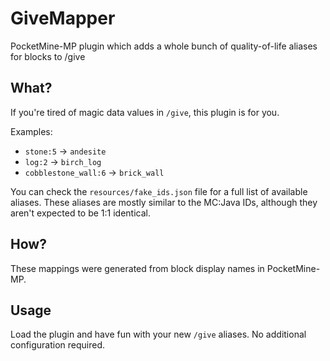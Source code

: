 # GiveMapper
PocketMine-MP plugin which adds a whole bunch of quality-of-life aliases for blocks to /give

## What?
If you're tired of magic data values in `/give`, this plugin is for you.

Examples:
- `stone:5` -> `andesite`
- `log:2` -> `birch_log`
- `cobblestone_wall:6` -> `brick_wall`

You can check the `resources/fake_ids.json` file for a full list of available aliases.
These aliases are mostly similar to the MC:Java IDs, although they aren't expected to be 1:1 identical.

## How?
These mappings were generated from block display names in PocketMine-MP.

## Usage
Load the plugin and have fun with your new `/give` aliases. No additional configuration required.
